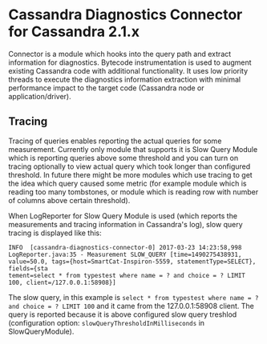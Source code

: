 # Cassandra Diagnostics Connector for Cassandra 2.1.x

Connector is a module which hooks into the query path and extract information for diagnostics. Bytecode instrumentation is used to augment existing Cassandra code with additional functionality. It uses low priority threads to execute the diagnostics information extraction with minimal performance impact to the target code (Cassandra node or application/driver).

## Tracing

Tracing of queries enables reporting the actual queries for some measurement. Currently only module that supports it is Slow Query Module which is reporting queries above some threshold and you can turn on tracing optionally to view actual query which took longer than configured threshold. In future there might be more modules which use tracing to get the idea which query caused some metric (for example module which is reading too many tombstones, or module which is reading row with number of columns above certain threshold).

When LogReporter for Slow Query Module is used (which reports the measurements and tracing information in Cassandra's log), slow query tracing is displayed like this:

```
INFO  [cassandra-diagnostics-connector-0] 2017-03-23 14:23:58,998 LogReporter.java:35 - Measurement SLOW_QUERY [time=1490275438931, value=50.0, tags={host=SmartCat-Inspiron-5559, statementType=SELECT}, fields={sta
tement=select * from typestest where name = ? and choice = ? LIMIT 100, client=/127.0.0.1:58908}]
```

The slow query, in this example is `select * from typestest where name = ? and choice = ? LIMIT 100` and it came from the 127.0.0.1:58908 client. The query is reported because it is above configured slow query treshlod (configuration option: `slowQueryThresholdInMilliseconds` in SlowQueryModule).

## Configuration

The most important configuration options for the connector are the ones that enable connector to connect to Cassandra JMX:

- `jmxHost` - Node JMX host
- `jmxPort` - Node JMX port

If JMX authentication in Cassandra is enabled, `jmxUsername` and `jmxPassword`  must also be configured:

```yaml
  jmxAuthEnabled: true
  jmxUsername: "username" # actual jmx username
  jmxPassword: "password" # actual jmx password
```

Beside that, there are other configuration options:

- `queuedEventsOverflowThreshold` - Configured threshold for queue size, above this threshold all events will be dropped until the number of queued events is dropped to `queuedEventsRelaxThreshold`.
- `queuedEventsRelaxThreshold` - Lower threshold bound for event queue size. After the queue was previously in overflow state, new events will be queued only when the number of queued events drop below this value.
- `enableTracing` - Whether to enable tracing or not. It is useful for various modules when debugging. Note that this can impact the performance. The idea is that tracing should be turned on only when needed and turned off once it is not needed anymore.

The connector comes with sensible default values:

```yaml
connector:
  jmxHost: "127.0.0.1" # optional
  jmxPort: 7199 # optional
  jmxAuthEnabled: false # optional
  queuedEventsOverflowThreshold: 1000 # optional
  queuedEventsRelaxThreshold: 700 # optional
  enableTracing: false # optional
```
